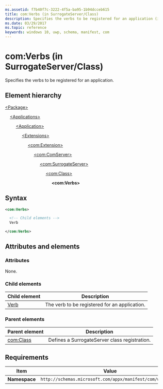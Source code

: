 ```yaml
---
ms.assetid: f7b40f7c-3222-4f5a-ba95-1b94dcceb615
title: com:Verbs (in SurrogateServer/Class)
description: Specifies the verbs to be registered for an application (in SurrogateServer/Class).
ms.date: 03/29/2017
ms.topic: reference
keywords: windows 10, uwp, schema, manifest, com
---
```


# com:Verbs (in SurrogateServer/Class)

Specifies the verbs to be registered for an application.

## Element hierarchy

[\<Package\>](element-package.md)

&nbsp;&nbsp;&nbsp;&nbsp;[\<Applications\>](element-applications.md)

&nbsp;&nbsp;&nbsp;&nbsp; &nbsp;&nbsp;&nbsp;&nbsp;[\<Application\>](element-application.md)

&nbsp;&nbsp;&nbsp;&nbsp; &nbsp;&nbsp;&nbsp;&nbsp; &nbsp;&nbsp;&nbsp;&nbsp;[\<Extensions\>](element-1-extensions.md)

&nbsp;&nbsp;&nbsp;&nbsp; &nbsp;&nbsp;&nbsp;&nbsp; &nbsp;&nbsp;&nbsp;&nbsp; &nbsp;&nbsp;&nbsp;&nbsp;[\<com:Extension\>](element-com-extension.md)

&nbsp;&nbsp;&nbsp;&nbsp; &nbsp;&nbsp;&nbsp;&nbsp; &nbsp;&nbsp;&nbsp;&nbsp; &nbsp;&nbsp;&nbsp;&nbsp; &nbsp;&nbsp;&nbsp;&nbsp;[\<com:ComServer\>](element-com-comserver.md)

&nbsp;&nbsp;&nbsp;&nbsp; &nbsp;&nbsp;&nbsp;&nbsp; &nbsp;&nbsp;&nbsp;&nbsp; &nbsp;&nbsp;&nbsp;&nbsp; &nbsp;&nbsp;&nbsp;&nbsp; &nbsp;&nbsp;&nbsp;&nbsp;[\<com:SurrogateServer\>](element-com-surrogateserver.md)

&nbsp;&nbsp;&nbsp;&nbsp; &nbsp;&nbsp;&nbsp;&nbsp; &nbsp;&nbsp;&nbsp;&nbsp; &nbsp;&nbsp;&nbsp;&nbsp; &nbsp;&nbsp;&nbsp;&nbsp; &nbsp;&nbsp;&nbsp;&nbsp; &nbsp;&nbsp;&nbsp;&nbsp;[\<com:Class\>](element-com-surrogateserver-class.md)

&nbsp;&nbsp;&nbsp;&nbsp; &nbsp;&nbsp;&nbsp;&nbsp; &nbsp;&nbsp;&nbsp;&nbsp; &nbsp;&nbsp;&nbsp;&nbsp; &nbsp;&nbsp;&nbsp;&nbsp; &nbsp;&nbsp;&nbsp;&nbsp; &nbsp;&nbsp;&nbsp;&nbsp; &nbsp;&nbsp;&nbsp;&nbsp;**\<com:Verbs\>**

## Syntax

```xml
<com:Verbs>

  <!-- Child elements -->
  Verb

</com:Verbs>
```

## Attributes and elements

### Attributes

None.

### Child elements

| Child element | Description |
|-|-|
| [Verb](element-com-surrogate-verb.md) | The verb to be registered for an application. |

### Parent elements

| Parent element | Description |
|-|-|
| [com:Class](element-com-surrogateserver-class.md) | Defines a SurrogateServer class registration. |

## Requirements

| Item  | Value  |
|--|--|
| **Namespace** | `http://schemas.microsoft.com/appx/manifest/com/windows10` |
